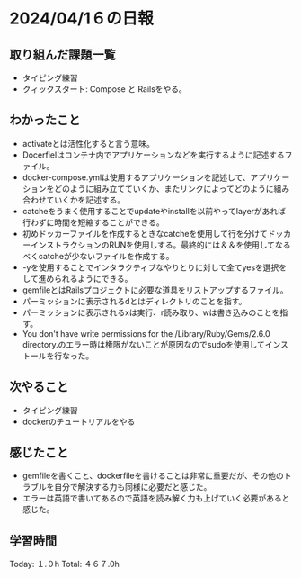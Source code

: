 # 2024/04/1６の日報
## 取り組んだ課題一覧
* タイピング練習
* クィックスタート: Compose と Railsをやる。
## わかったこと
*  activateとは活性化すると言う意味。
*  Docerfielはコンテナ内でアプリケーションなどを実行するように記述するファイル。
*  docker-compose.ymlは使用するアプリケーションを記述して、アプリケーションをどのように組み立てていくか、またリンクによってどのように組み合わせていくかを記述する。
*  catcheをうまく使用することでupdateやinstallを以前やってlayerがあれば行わずに時間を短縮することができる。
  *  初めドッカーファイルを作成するときなcatcheを使用して行を分けてドッカーインストラクションのRUNを使用しする。最終的には＆＆を使用してなるべくcatcheが少ないファイルを作成する。  
*  -yを使用することでインタラクティブなやりとりに対して全てyesを選択をして進められるようにできる。
*  gemfileとはRailsプロジェクトに必要な道具をリストアップするファイル。
*  パーミッションに表示されるdとはディレクトリのことを指す。
*  パーミッションに表示されるxは実行、r読み取り、wは書き込みのことを指す。
*   You don't have write permissions for the /Library/Ruby/Gems/2.6.0 directory.のエラー時は権限がないことが原因なのでsudoを使用してインストールを行なった。
## 次やること
* タイピング練習
* dockerのチュートリアルをやる
## 感じたこと
*  gemfileを書くこと、dockerfileを書けることは非常に重要だが、その他のトラブルを自分で解決する力も同様に必要だと感じた。
*  エラーは英語で書いてあるので英語を読み解く力も上げていく必要があると感じた。
##  学習時間
Today: １.０h
Total: ４６７.0h
